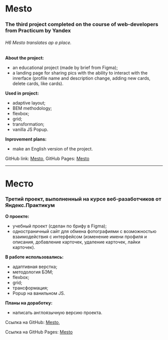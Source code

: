 # Mesto
### The third project completed on the course of web-developers from Practicum by Yandex
###### H6 Mesto translates ap a place.

**About the project:**
* an educational project (made by brief from Figma);
* a landing page for sharing pics with the ability to interact with the inrerface (profile name and description change, adding new cards, delete cards, like cards).

**Used in project:**
* adaptive layout;
* BEM methodology;
* flexbox;
* grid;
* transformation;
* vanilla JS Popup.

**Inprovement plans:**
* make an English version of the project.

GitHub link: [Mesto](https://github.com/MariaSeraya/mesto.git),
GitHub Pages: [Mesto](https://mariaseraya.github.io/mesto/)

------

# Место
### Третий проект, выполненный на курсе веб-разаботчиков от Яндекс.Практикум

**О проекте:**
* учебный проект (сделан по брифу в Figma);
* одностраничный сайт для обмена фотографиями с возможностью взаимодействия с интерфейсом (изменение имени профиля и описания, добавление карточек, удаление карточек, лайки карточек).

**В работе использовались:**
* адаптивная верстка;
* методология БЭМ;
* flexbox;
* grid;
* трансформация;
* Popup на ванильном JS.

**Планы на доработку:**
* написать англоязычную версию проекта.

Ссылка на GitHub: [Mesto](https://github.com/MariaSeraya/mesto.git),

Ссылка на GitHub Pages: [Mesto](https://mariaseraya.github.io/mesto/)
